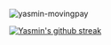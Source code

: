 <p align="left"> <img src="https://komarev.com/ghpvc/?username=yasmin-movingpay&label=Profile%20views&color=0e75b6&style=flat" alt="yasmin-movingpay" /> </p>

[![Yasmin's github streak](https://github-readme-streak-stats.herokuapp.com/?user=yasmin-movingpay&show_icons=true&include_all_commits=true&count_private=true&layout=compact&theme=dark)](https://github.com/DenverCoder1/github-readme-streak-stats)

